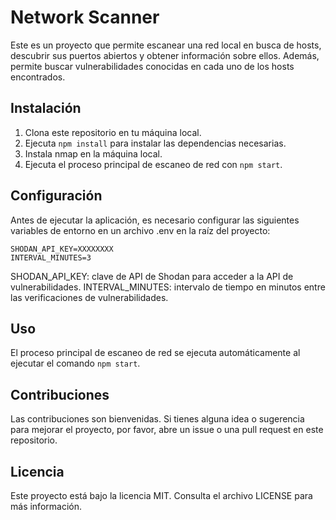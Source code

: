 # Network Scanner

Este es un proyecto que permite escanear una red local en busca de hosts, descubrir sus puertos abiertos y obtener información sobre ellos. Además, permite buscar vulnerabilidades conocidas en cada uno de los hosts encontrados.

## Instalación

1. Clona este repositorio en tu máquina local.
2. Ejecuta `npm install` para instalar las dependencias necesarias.
3. Instala nmap en la máquina local.
5. Ejecuta el proceso principal de escaneo de red con `npm start`.

## Configuración

Antes de ejecutar la aplicación, es necesario configurar las siguientes variables de entorno en un archivo .env en la raíz del proyecto:

```
SHODAN_API_KEY=XXXXXXXX
INTERVAL_MINUTES=3
```

SHODAN_API_KEY: clave de API de Shodan para acceder a la API de vulnerabilidades.
INTERVAL_MINUTES: intervalo de tiempo en minutos entre las verificaciones de vulnerabilidades.



## Uso

El proceso principal de escaneo de red se ejecuta automáticamente al ejecutar el comando `npm start`.


## Contribuciones

Las contribuciones son bienvenidas. Si tienes alguna idea o sugerencia para mejorar el proyecto, por favor, abre un issue o una pull request en este repositorio.

## Licencia

Este proyecto está bajo la licencia MIT. Consulta el archivo LICENSE para más información.
